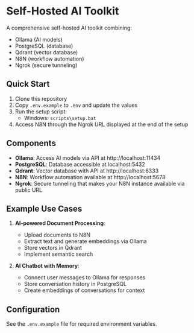 # Self-Hosted AI Toolkit

A comprehensive self-hosted AI toolkit combining:
- Ollama (AI models)
- PostgreSQL (database)
- Qdrant (vector database)
- N8N (workflow automation)
- Ngrok (secure tunneling)

## Quick Start
1. Clone this repository
2. Copy `.env.example` to `.env` and update the values
3. Run the setup script:
   - Windows: `scripts\setup.bat`
4. Access N8N through the Ngrok URL displayed at the end of the setup

## Components
- **Ollama**: Access AI models via API at http://localhost:11434
- **PostgreSQL**: Database accessible at localhost:5432
- **Qdrant**: Vector database with API at http://localhost:6333
- **N8N**: Workflow automation available at http://localhost:5678
- **Ngrok**: Secure tunneling that makes your N8N instance available via public URL

## Example Use Cases

1. **AI-powered Document Processing**:
   - Upload documents to N8N
   - Extract text and generate embeddings via Ollama
   - Store vectors in Qdrant
   - Implement semantic search

2. **AI Chatbot with Memory**:
   - Connect user messages to Ollama for responses
   - Store conversation history in PostgreSQL
   - Create embeddings of conversations for context

## Configuration
See the `.env.example` file for required environment variables.
